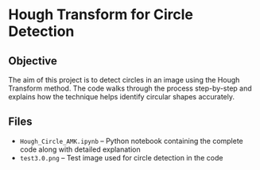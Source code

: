 # Hough Transform for Circle Detection

## Objective  
The aim of this project is to detect circles in an image using the Hough Transform method. The code walks through the process step-by-step and explains how the technique helps identify circular shapes accurately.

## Files  
- `Hough_Circle_AMK.ipynb` – Python notebook containing the complete code along with detailed explanation  
- `test3.0.png` – Test image used for circle detection in the code
